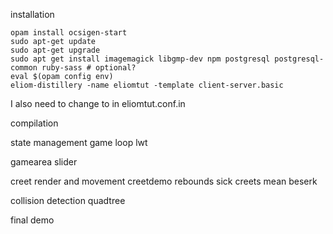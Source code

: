 installation
```
opam install ocsigen-start
sudo apt-get update
sudo apt-get upgrade
sudo apt get install imagemagick libgmp-dev npm postgresql postgresql-common ruby-sass # optional?
eval $(opam config env)
eliom-distillery -name eliomtut -template client-server.basic
```

I also need to change <host hostfilter="*"> to <host defaulthostname="localhost" hostfilter="*"> in eliomtut.conf.in


compilation

state management
game loop
lwt

gamearea
slider

creet render and movement
creetdemo
rebounds
sick creets
mean beserk

collision detection
quadtree

final demo
